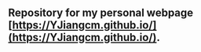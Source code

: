   ## Repository for my personal webpage [https://YJiangcm.github.io/](https://YJiangcm.github.io/). 
